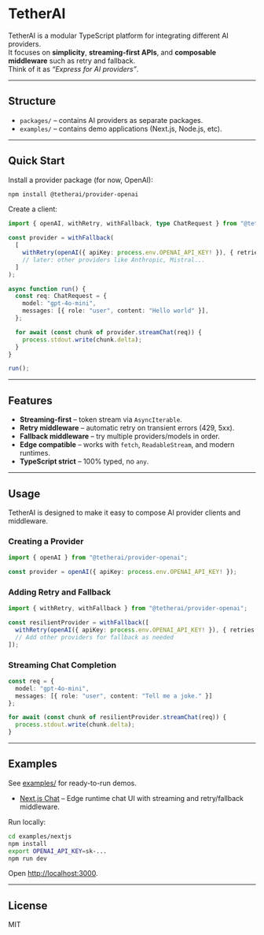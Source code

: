 # TetherAI

TetherAI is a modular TypeScript platform for integrating different AI providers.  
It focuses on **simplicity**, **streaming-first APIs**, and **composable middleware** such as retry and fallback.  
Think of it as *“Express for AI providers”*.

---

## Structure

- `packages/` – contains AI providers as separate packages.
- `examples/` – contains demo applications (Next.js, Node.js, etc).

---

## Quick Start

Install a provider package (for now, OpenAI):

```bash
npm install @tetherai/provider-openai
```

Create a client:

```ts
import { openAI, withRetry, withFallback, type ChatRequest } from "@tetherai/provider-openai";

const provider = withFallback(
  [
    withRetry(openAI({ apiKey: process.env.OPENAI_API_KEY! }), { retries: 2 }),
    // later: other providers like Anthropic, Mistral...
  ]
);

async function run() {
  const req: ChatRequest = {
    model: "gpt-4o-mini",
    messages: [{ role: "user", content: "Hello world" }],
  };

  for await (const chunk of provider.streamChat(req)) {
    process.stdout.write(chunk.delta);
  }
}

run();
```

---

## Features

- **Streaming-first** – token stream via `AsyncIterable`.
- **Retry middleware** – automatic retry on transient errors (429, 5xx).
- **Fallback middleware** – try multiple providers/models in order.
- **Edge compatible** – works with `fetch`, `ReadableStream`, and modern runtimes.
- **TypeScript strict** – 100% typed, no `any`.

---

## Usage

TetherAI is designed to make it easy to compose AI provider clients and middleware.

### Creating a Provider

```ts
import { openAI } from "@tetherai/provider-openai";

const provider = openAI({ apiKey: process.env.OPENAI_API_KEY! });
```

### Adding Retry and Fallback

```ts
import { withRetry, withFallback } from "@tetherai/provider-openai";

const resilientProvider = withFallback([
  withRetry(openAI({ apiKey: process.env.OPENAI_API_KEY! }), { retries: 2 }),
  // Add other providers for fallback as needed
]);
```

### Streaming Chat Completion

```ts
const req = {
  model: "gpt-4o-mini",
  messages: [{ role: "user", content: "Tell me a joke." }]
};

for await (const chunk of resilientProvider.streamChat(req)) {
  process.stdout.write(chunk.delta);
}
```

---

## Examples

See [examples/](./examples) for ready-to-run demos.

- [Next.js Chat](./examples/nextjs) – Edge runtime chat UI with streaming and retry/fallback middleware.

Run locally:

```bash
cd examples/nextjs
npm install
export OPENAI_API_KEY=sk-...
npm run dev
```

Open [http://localhost:3000](http://localhost:3000).

---

## License

MIT
